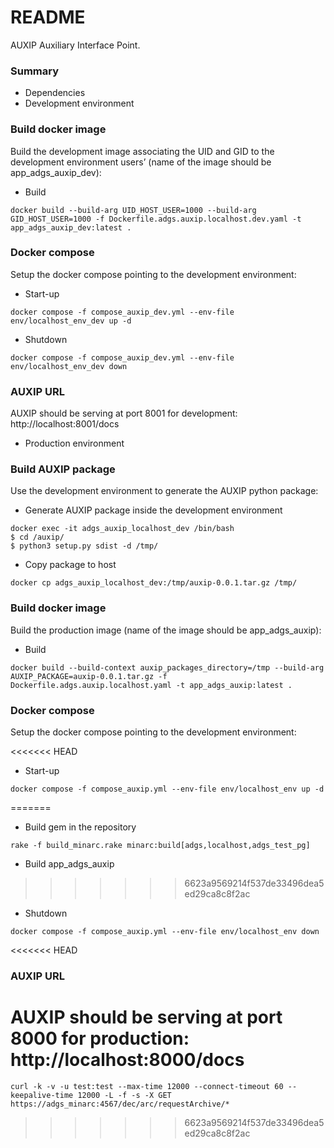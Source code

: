 # README #
AUXIP Auxiliary Interface Point.

### Summary ###

* Dependencies
* Development environment

### Build docker image ###

Build the development image associating the UID and GID to the development environment users’ (name of the image should be app_adgs_auxip_dev):

* Build
```
docker build --build-arg UID_HOST_USER=1000 --build-arg GID_HOST_USER=1000 -f Dockerfile.adgs.auxip.localhost.dev.yaml -t app_adgs_auxip_dev:latest .
```

### Docker compose ###

Setup the docker compose pointing to the development environment:

* Start-up
```
docker compose -f compose_auxip_dev.yml --env-file env/localhost_env_dev up -d
```

* Shutdown
```
docker compose -f compose_auxip_dev.yml --env-file env/localhost_env_dev down
```

### AUXIP URL ###

AUXIP should be serving at port 8001 for development:
http://localhost:8001/docs

* Production environment

### Build AUXIP package ###

Use the development environment to generate the AUXIP python package:

* Generate AUXIP package inside the development environment
```
docker exec -it adgs_auxip_localhost_dev /bin/bash
$ cd /auxip/
$ python3 setup.py sdist -d /tmp/
```

* Copy package to host
```
docker cp adgs_auxip_localhost_dev:/tmp/auxip-0.0.1.tar.gz /tmp/
```

### Build docker image ###

Build the production image (name of the image should be app_adgs_auxip):

* Build
```
docker build --build-context auxip_packages_directory=/tmp --build-arg AUXIP_PACKAGE=auxip-0.0.1.tar.gz -f Dockerfile.adgs.auxip.localhost.yaml -t app_adgs_auxip:latest .
```

### Docker compose ###

Setup the docker compose pointing to the development environment:

<<<<<<< HEAD
* Start-up
```
docker compose -f compose_auxip.yml --env-file env/localhost_env up -d
```
=======
* Build gem in the repository
```
rake -f build_minarc.rake minarc:build[adgs,localhost,adgs_test_pg]
```

* Build app_adgs_auxip
>>>>>>> 6623a9569214f537de33496dea5ed29ca8c8f2ac

* Shutdown
```
docker compose -f compose_auxip.yml --env-file env/localhost_env down
```

<<<<<<< HEAD
### AUXIP URL ###

AUXIP should be serving at port 8000 for production:
http://localhost:8000/docs
=======
```
curl -k -v -u test:test --max-time 12000 --connect-timeout 60 --keepalive-time 12000 -L -f -s -X GET https://adgs_minarc:4567/dec/arc/requestArchive/*
```
>>>>>>> 6623a9569214f537de33496dea5ed29ca8c8f2ac
